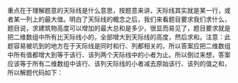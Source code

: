 重点在于理解题意的天际线是什么意思，按题意来讲，天际线其实就是某一行，或者某一列上的最大值。明白了天际线的概念之后，我们来看题目要求我们求什么，题目说，求建筑物高度可以增加的最大总和是多少，很显而易见了，题目要求就是把二维数组中所有比天际线小的，全部增大到天际线的高度，然后求和。注意：此题容易被坑到的地方在于天际线是同时和行、列都相关的，所以答案应把二维数组中所有值都增大到等于该行、该列两个天际线中的小者为止。所以倒过来想，答案应该等于所有二维数组中该行、该列天际线的小者减去原始该行、该列的值之和，所以解题代码如下：